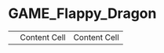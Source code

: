 # GAME_Flappy_Dragon

|               |               |               |
| ------------- | ------------- | ------------- |
| [](!https://github.com/SM4UG/GAME_Flappy_Dragon/blob/master/FlappyDragon/imageR/FDOne.png)  | Content Cell  | Content Cell  |
